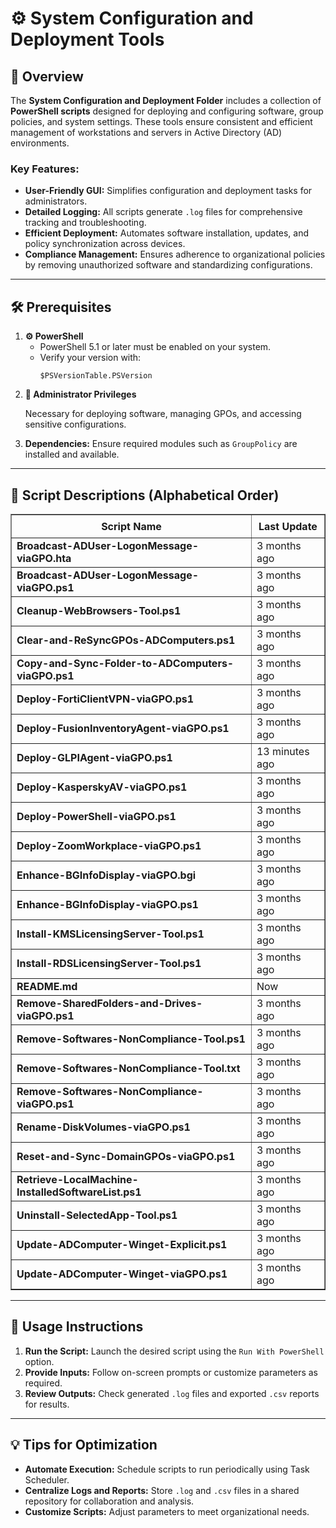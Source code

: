 <div>
  <h1>⚙️ System Configuration and Deployment Tools</h1>

  <h2>📝 Overview</h2>
  <p>
    The <strong>System Configuration and Deployment Folder</strong> includes a collection of 
    <strong>PowerShell scripts</strong> designed for deploying and configuring software, group policies, and system settings. 
    These tools ensure consistent and efficient management of workstations and servers in Active Directory (AD) environments.
  </p>

  <h3>Key Features:</h3>
  <ul>
    <li><strong>User-Friendly GUI:</strong> Simplifies configuration and deployment tasks for administrators.</li>
    <li><strong>Detailed Logging:</strong> All scripts generate <code>.log</code> files for comprehensive tracking and troubleshooting.</li>
    <li><strong>Efficient Deployment:</strong> Automates software installation, updates, and policy synchronization across devices.</li>
    <li><strong>Compliance Management:</strong> Ensures adherence to organizational policies by removing unauthorized software and standardizing configurations.</li>
  </ul>

  <hr />

  <h2>🛠️ Prerequisites</h2>
  <ol>
    <li>
      <strong>⚙️ PowerShell</strong>
      <ul>
        <li>PowerShell 5.1 or later must be enabled on your system.</li>
        <li>Verify your version with:
          <pre><code>$PSVersionTable.PSVersion</code></pre>
        </li>
      </ul>
    </li>
    <li>
      <strong>🔑 Administrator Privileges</strong>
      <p>Necessary for deploying software, managing GPOs, and accessing sensitive configurations.</p>
    </li>
    <li>
      <strong>Dependencies:</strong> Ensure required modules such as <code>GroupPolicy</code> are installed and available.
    </li>
  </ol>

  <hr />

  <h2>📄 Script Descriptions (Alphabetical Order)</h2>
  <table border="1" style="border-collapse: collapse; width: 100%;">
    <thead>
      <tr>
        <th style="padding: 8px;">Script Name</th>
        <th style="padding: 8px;">Last Update</th>
      </tr>
    </thead>
    <tbody>
      <tr>
        <td><strong>Broadcast-ADUser-LogonMessage-viaGPO.hta</strong></td>
        <td>3 months ago</td>
      </tr>
      <tr>
        <td><strong>Broadcast-ADUser-LogonMessage-viaGPO.ps1</strong></td>
        <td>3 months ago</td>
      </tr>
      <tr>
        <td><strong>Cleanup-WebBrowsers-Tool.ps1</strong></td>
        <td>3 months ago</td>
      </tr>
      <tr>
        <td><strong>Clear-and-ReSyncGPOs-ADComputers.ps1</strong></td>
        <td>3 months ago</td>
      </tr>
      <tr>
        <td><strong>Copy-and-Sync-Folder-to-ADComputers-viaGPO.ps1</strong></td>
        <td>3 months ago</td>
      </tr>
      <tr>
        <td><strong>Deploy-FortiClientVPN-viaGPO.ps1</strong></td>
        <td>3 months ago</td>
      </tr>
      <tr>
        <td><strong>Deploy-FusionInventoryAgent-viaGPO.ps1</strong></td>
        <td>3 months ago</td>
      </tr>
      <tr>
        <td><strong>Deploy-GLPIAgent-viaGPO.ps1</strong></td>
        <td>13 minutes ago</td>
      </tr>
      <tr>
        <td><strong>Deploy-KasperskyAV-viaGPO.ps1</strong></td>
        <td>3 months ago</td>
      </tr>
      <tr>
        <td><strong>Deploy-PowerShell-viaGPO.ps1</strong></td>
        <td>3 months ago</td>
      </tr>
      <tr>
        <td><strong>Deploy-ZoomWorkplace-viaGPO.ps1</strong></td>
        <td>3 months ago</td>
      </tr>
      <tr>
        <td><strong>Enhance-BGInfoDisplay-viaGPO.bgi</strong></td>
        <td>3 months ago</td>
      </tr>
      <tr>
        <td><strong>Enhance-BGInfoDisplay-viaGPO.ps1</strong></td>
        <td>3 months ago</td>
      </tr>
      <tr>
        <td><strong>Install-KMSLicensingServer-Tool.ps1</strong></td>
        <td>3 months ago</td>
      </tr>
      <tr>
        <td><strong>Install-RDSLicensingServer-Tool.ps1</strong></td>
        <td>3 months ago</td>
      </tr>
      <tr>
        <td><strong>README.md</strong></td>
        <td>Now</td>
      </tr>
      <tr>
        <td><strong>Remove-SharedFolders-and-Drives-viaGPO.ps1</strong></td>
        <td>3 months ago</td>
      </tr>
      <tr>
        <td><strong>Remove-Softwares-NonCompliance-Tool.ps1</strong></td>
        <td>3 months ago</td>
      </tr>
      <tr>
        <td><strong>Remove-Softwares-NonCompliance-Tool.txt</strong></td>
        <td>3 months ago</td>
      </tr>
      <tr>
        <td><strong>Remove-Softwares-NonCompliance-viaGPO.ps1</strong></td>
        <td>3 months ago</td>
      </tr>
      <tr>
        <td><strong>Rename-DiskVolumes-viaGPO.ps1</strong></td>
        <td>3 months ago</td>
      </tr>
      <tr>
        <td><strong>Reset-and-Sync-DomainGPOs-viaGPO.ps1</strong></td>
        <td>3 months ago</td>
      </tr>
      <tr>
        <td><strong>Retrieve-LocalMachine-InstalledSoftwareList.ps1</strong></td>
        <td>3 months ago</td>
      </tr>
      <tr>
        <td><strong>Uninstall-SelectedApp-Tool.ps1</strong></td>
        <td>3 months ago</td>
      </tr>
      <tr>
        <td><strong>Update-ADComputer-Winget-Explicit.ps1</strong></td>
        <td>3 months ago</td>
      </tr>
      <tr>
        <td><strong>Update-ADComputer-Winget-viaGPO.ps1</strong></td>
        <td>3 months ago</td>
      </tr>
    </tbody>
  </table>

  <hr />

  <h2>🚀 Usage Instructions</h2>
  <ol>
    <li><strong>Run the Script:</strong> Launch the desired script using the <code>Run With PowerShell</code> option.</li>
    <li><strong>Provide Inputs:</strong> Follow on-screen prompts or customize parameters as required.</li>
    <li><strong>Review Outputs:</strong> Check generated <code>.log</code> files and exported <code>.csv</code> reports for results.</li>
  </ol>

  <hr />

  <h2>💡 Tips for Optimization</h2>
  <ul>
    <li><strong>Automate Execution:</strong> Schedule scripts to run periodically using Task Scheduler.</li>
    <li><strong>Centralize Logs and Reports:</strong> Store <code>.log</code> and <code>.csv</code> files in a shared repository for collaboration and analysis.</li>
    <li><strong>Customize Scripts:</strong> Adjust parameters to meet organizational needs.</li>
  </ul>
</div>

